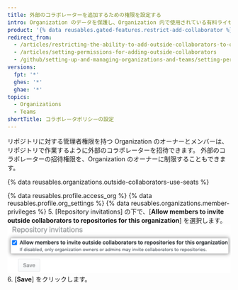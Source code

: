 ```yaml
---
title: 外部のコラボレーターを追加するための権限を設定する
intro: Organization のデータを保護し、Organization 内で使用されている有料ライセンスの数が無駄遣いされないようにするために、外部コラボレーターを Organization のリポジトリに招待することをオーナーのみに許可できます。
product: '{% data reusables.gated-features.restrict-add-collaborator %}'
redirect_from:
  - /articles/restricting-the-ability-to-add-outside-collaborators-to-organization-repositories/
  - /articles/setting-permissions-for-adding-outside-collaborators
  - /github/setting-up-and-managing-organizations-and-teams/setting-permissions-for-adding-outside-collaborators
versions:
  fpt: '*'
  ghes: '*'
  ghae: '*'
topics:
  - Organizations
  - Teams
shortTitle: コラボレータポリシーの設定
---
```


リポジトリに対する管理者権限を持つ Organization のオーナーとメンバーは、リポジトリで作業するように外部のコラボレーターを招待できます。 外部のコラボレーターの招待権限を、Organization のオーナーに制限することもできます。

{% data reusables.organizations.outside-collaborators-use-seats %}

{% data reusables.profile.access_org %}
{% data reusables.profile.org_settings %}
{% data reusables.organizations.member-privileges %}
5. [Repository invitations] の下で、[**Allow members to invite outside collaborators to repositories for this organization**] を選択します。 ![外部コラボレーターを Organization リポジトリに招待することをメンバーに許可するためのチェックボックス](/assets/images/help/organizations/repo-invitations-checkbox-updated.png)
6. [**Save**] をクリックします。
